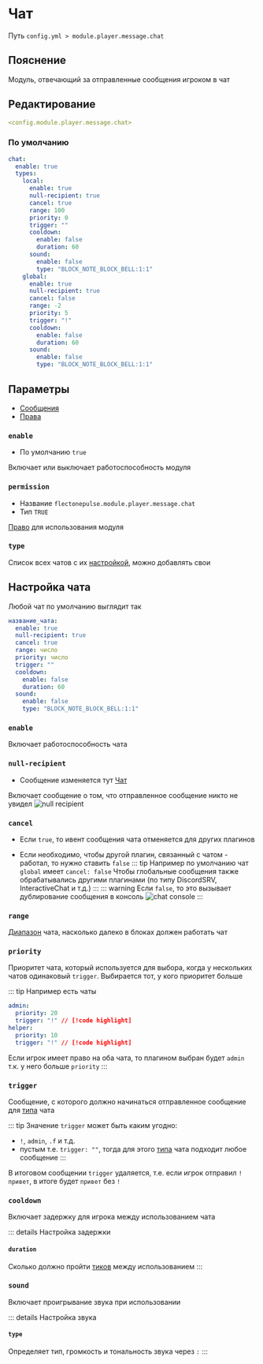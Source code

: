 # Чат
Путь `config.yml > module.player.message.chat`

## Пояснение
Модуль, отвечающий за отправленные сообщения игроком в чат

## Редактирование
```yaml
<config.module.player.message.chat>
```

### По умолчанию
```yaml
chat:
  enable: true
  types:
    local:
      enable: true
      null-recipient: true
      cancel: true
      range: 100
      priority: 0
      trigger: ""
      cooldown:
        enable: false
        duration: 60
      sound:
        enable: false
        type: "BLOCK_NOTE_BLOCK_BELL:1:1"
    global:
      enable: true
      null-recipient: true
      cancel: false
      range: -2
      priority: 5
      trigger: "!"
      cooldown:
        enable: false
        duration: 60
      sound:
        enable: false
        type: "BLOCK_NOTE_BLOCK_BELL:1:1"
```

## Параметры

- [Сообщения](/en/messages/ru_ru/module/player/message/chat/)
- [Права](/en/permissions/module/player/message/chat/)

### `enable`
- По умолчанию `true`

Включает или выключает работоспособность модуля

### `permission`
- Название `flectonepulse.module.player.message.chat`
- Тип `TRUE`

[Право](/en/config/module/#пояснение) для использования модуля

### `type`

Список всех чатов с их [настройкой](#настройка-чата), можно добавлять свои

## Настройка чата

Любой чат по умолчанию выглядит так

```yaml
название_чата:
  enable: true
  null-recipient: true
  cancel: true
  range: число
  priority: число
  trigger: ""
  cooldown:
    enable: false
    duration: 60
  sound:
    enable: false
    type: "BLOCK_NOTE_BLOCK_BELL:1:1"
```

### `enable`

Включает работоспособность чата

### `null-recipient`

- Сообщение изменяется тут [Чат](/en/messages/ru_ru/module/player/message/chat/)

Включает сообщение о том, что отправленное сообщение никто не увидел
![null recipient](/nullrecipient.png)

### `cancel`

- Если `true`, то ивент сообщения чата отменяется для других плагинов

- Если необходимо, чтобы другой плагин, связанный с чатом - работал, то нужно ставить `false`
::: tip Например по умолчанию чат `global` имеет `cancel: false`
Чтобы глобальные сообщения также обрабатывались другими плагинами (по типу DiscordSRV, InteractiveChat и т.д.)
:::
::: warning Если `false`, то это вызывает дублирование сообщения в консоль
![chat console](/chatconsole.png)
:::

### `range`

[Диапазон](#виды-диапазонов) чата, насколько далеко в блоках должен работать чат

### `priority`

Приоритет чата, который используется для выбора, когда у нескольких чатов одинаковый `trigger`. Выбирается тот, у кого приоритет больше

::: tip Например есть чаты
```yaml
admin:
  priority: 20
  trigger: "!" // [!code highlight]
helper:
  priority: 10
  trigger: "!" // [!code highlight]
```

Если игрок имеет право на оба чата, то плагином выбран будет `admin` т.к. у него больше `priority`
:::

### `trigger`

Сообщение, с которого должно начинаться отправленное сообщение для [типа](#type) чата

::: tip Значение `trigger` может быть каким угодно:
- `!`, `admin`, `.f` и т.д.
- пустым т.е. `trigger: ""`, тогда для этого [типа](#type) чата подходит любое сообщение
:::

В итоговом сообщении `trigger` удаляется, т.е. если игрок отправил `!привет`, в итоге будет `привет` без `!`

### `cooldown`

Включает задержку для игрока между использованием чата

::: details Настройка задержки
#### `duration`

Сколько должно пройти [тиков](https://ru.minecraft.wiki/w/%D0%A2%D0%B0%D0%BA%D1%82) между использованием
:::

### `sound`

Включает проигрывание звука при использовании

::: details Настройка звука
#### `type`

Определяет тип, громкость и тональность звука через `:`
:::

<!--@include: @/en/parts/range.md-->
